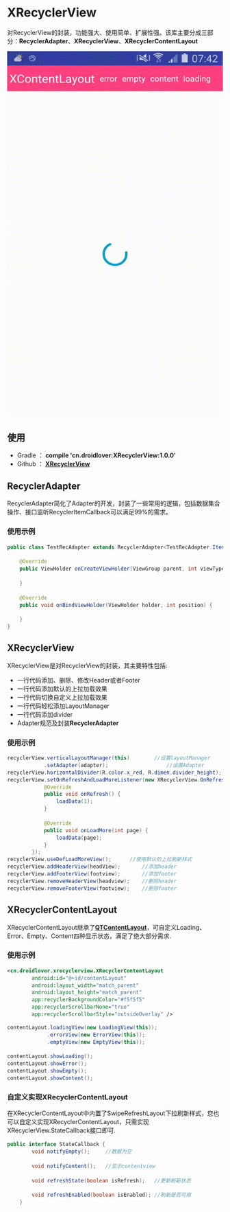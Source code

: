 # XRecyclerView

对RecyclerView的封装，功能强大、使用简单、扩展性强。该库主要分成三部分：**RecyclerAdapter**、**XRecyclerView**、**XRecyclerContentLayout**
<p align="center">
  <img src="art/xrecyclerview.gif" alt="XRecyclerView" />
</p>

## 使用

* Gradle ： **compile 'cn.droidlover:XRecyclerView:1.0.0'**
* Github ： [**XRecyclerView**](https://github.com/limedroid/XRecyclerView)

## RecyclerAdapter

RecyclerAdapter简化了Adapter的开发，封装了一些常用的逻辑，包括数据集合操作、接口监听RecyclerItemCallback可以满足99%的需求。

### 使用示例

```java
public class TestRecAdapter extends RecyclerAdapter<TestRecAdapter.Item, TestRecAdapter.ViewHolder> {

	@Override
    public ViewHolder onCreateViewHolder(ViewGroup parent, int viewType) {
      
    }

	@Override
    public void onBindViewHolder(ViewHolder holder, int position) {
        
    }
}
```


## XRecyclerView

XRecyclerView是对RecyclerView的封装，其主要特性包括:

* 一行代码添加、删除、修改Header或者Footer
* 一行代码添加默认的上拉加载效果
* 一行代码切换自定义上拉加载效果
* 一行代码轻松添加LayoutManager
* 一行代码添加divider
* Adapter规范及封装**RecyclerAdapter**

### 使用示例

```java
recyclerView.verticalLayoutManager(this)        //设置layoutManager
            .setAdapter(adapter);                   //设置Adapter
recyclerView.horizontalDivider(R.color.x_red, R.dimen.divider_height);  //设置divider
recyclerView.setOnRefreshAndLoadMoreListener(new XRecyclerView.OnRefreshAndLoadMoreListener() { //设置刷新和上拉加载监听
            @Override
            public void onRefresh() {
                loadData(1);
            }

            @Override
            public void onLoadMore(int page) {
                loadData(page);
            }
        });
recyclerView.useDefLoadMoreView();      //使用默认的上拉刷新样式
recyclerView.addHeaderView(headView);       //添加header
recyclerView.addFooterView(footview);       //添加footer
recyclerView.removeHeaderView(headview);    //删除header
recyclerView.removeFooterView(footview);    //删除footer
```

## XRecyclerContentLayout

XRecyclerContentLayout继承了[**QTContentLayout**](https://github.com/limedroid/QTContentLayout)，可自定义Loading、Error、Empty、Content四种显示状态，满足了绝大部分需求.

### 使用示例

```xml
<cn.droidlover.xrecyclerview.XRecyclerContentLayout
        android:id="@+id/contentLayout"
        android:layout_width="match_parent"
        android:layout_height="match_parent"
        app:recyclerBackgroundColor="#f5f5f5"
        app:recyclerScrollbarNone="true"
        app:recyclerScrollbarStyle="outsideOverlay" />
```

```java
contentLayout.loadingView(new LoadingView(this));
             .errorView(new ErrorView(this));
             .emptyView(new EmptyView(this));

contentLayout.showLoading();
contentLayout.showError();
contentLayout.showEmpty();
contentLayout.showContent();
```

### 自定义实现XRecyclerContentLayout

在XRecyclerContentLayout中内置了SwipeRefreshLayout下拉刷新样式，您也可以自定义实现XRecyclerContentLayout，只需实现XRecyclerView.StateCallback接口即可.

```java
public interface StateCallback {
        void notifyEmpty();     //数据为空

        void notifyContent();   //显示contentview

        void refreshState(boolean isRefresh);   //更新刷新状态

        void refreshEnabled(boolean isEnabled); //刷新是否可用
    }
```


 

